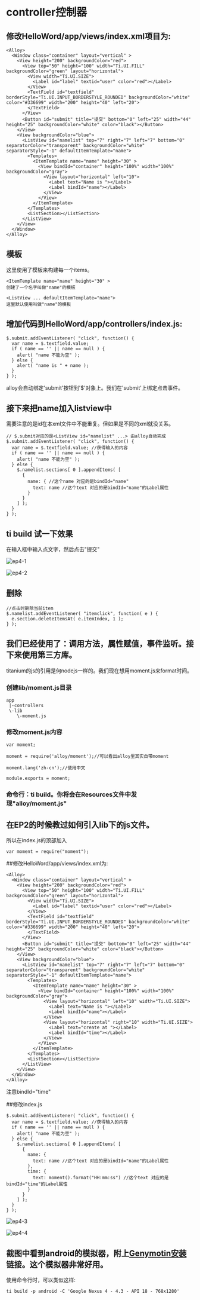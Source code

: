 controller控制器
===============

## 修改HelloWord/app/views/index.xml项目为:
```
<Alloy>
  <Window class="container" layout="vertical" >
    <View height="200" backgroundColor="red">
      <View top="50" height="100" width="Ti.UI.FILL" backgroundColor="green" layout="horizontal">
        <View width="Ti.UI.SIZE">
          <Label id="label" textid="user" color="red"></Label>
        </View>
        <TextField id="textfield" borderStyle="Ti.UI.INPUT_BORDERSTYLE_ROUNDED" backgroundColor="white" color="#336699" width="200" height="40" left="20">
        </TextField>
      </View>
      <Button id="submit" title="提交" bottom="0" left="25" width="44" height="25" backgroundColor="white" color="black"></Button>
    </View>
    <View backgroundColor="blue">
      <ListView id="namelist" top="7" right="7" left="7" bottom="0" separatorColor="transparent" backgroundColor="white" separatorStyle="-1" defaultItemTemplate="name">
        <Templates>
          <ItemTemplate name="name" height="30" >
            <View bindId="container" height="100%" width="100%" backgroundColor="gray">
              <View layout="horizontal" left="10">
                <Label text="Name is "></Label>
                <Label bindId="name"></Label>
              </View>
            </View>
          </ItemTemplate>
        </Templates>
        <ListSection></ListSection>
      </ListView>
    </View>
  </Window>
</Alloy>
```

## 模板
这里使用了模板来构建每一个items。
```
<ItemTemplate name="name" height="30" >
创建了一个名字叫做"name"的模板
```

```
<ListView ... defaultItemTemplate="name">
这里默认使用叫做"name"的模板
```


## 增加代码到HelloWord/app/controllers/index.js:
```
$.submit.addEventListener( "click", function() {
  var name = $.textfield.value;
  if ( name == '' || name == null ) {
    alert( "name 不能为空" );
  } else {
    alert( "name is " + name );
  }
} );
```

alloy会自动绑定'submit'按钮到'$'对象上。我们在'submit'上绑定点击事件。

## 接下来把name加入listview中
需要注意的是id在本xml文件中不能重复。但如果是不同的xml就没关系。
```
// $.submit对应的是<ListView id="namelist" ...> 由alloy自动完成
$.submit.addEventListener( "click", function() {
  var name = $.textfield.value; //获得输入的内容
  if ( name == '' || name == null ) {
    alert( "name 不能为空" );
  } else {
    $.namelist.sections[ 0 ].appendItems( [
      {
        name: { //这个name 对应的是bindId="name"
          text: name //这个text 对应的是bindId="name"的Label属性
        }
      }
    ] );
  }
} );

```

## ti build 试一下效果

在输入框中输入点文字，然后点击"提交"

![ep4-1](https://cloud.githubusercontent.com/assets/2350193/6650440/2c4842aa-ca4d-11e4-90ba-de60f708a9fa.png)

![ep4-2](https://cloud.githubusercontent.com/assets/2350193/6650529/23b53756-ca52-11e4-9578-adb1ca7a5c0b.png)

## 删除
```
//点击时删除当前item
$.namelist.addEventListener( "itemclick", function( e ) {
  e.section.deleteItemsAt( e.itemIndex, 1 );
} );
```

## 我们已经使用了：调用方法，属性赋值，事件监听。接下来使用第三方库。
titanium的js的引用是何nodejs一样的。我们现在想用moment.js来format时间。

### 创建lib/moment.js目录
```
app
 |-controllers
 \-lib
    \-moment.js
```

### 修改moment.js内容
```
var moment;

moment = require('alloy/moment');//可以看出alloy里其实自带moment

moment.lang('zh-cn');//使用中文

module.exports = moment;

```
### 命令行：ti build。你将会在Resources文件中发现"alloy/moment.js"

## 在EP2的时候教过如何引入lib下的js文件。
所以在index.js的顶部加入
```
var moment = require("moment");
```

##修改HelloWord/app/views/index.xml为:
```
<Alloy>
  <Window class="container" layout="vertical" >
    <View height="200" backgroundColor="red">
      <View top="50" height="100" width="Ti.UI.FILL" backgroundColor="green" layout="horizontal">
        <View width="Ti.UI.SIZE">
          <Label id="label" textid="user" color="red"></Label>
        </View>
        <TextField id="textfield" borderStyle="Ti.UI.INPUT_BORDERSTYLE_ROUNDED" backgroundColor="white" color="#336699" width="200" height="40" left="20">
        </TextField>
      </View>
      <Button id="submit" title="提交" bottom="0" left="25" width="44" height="25" backgroundColor="white" color="black"></Button>
    </View>
    <View backgroundColor="blue">
      <ListView id="namelist" top="7" right="7" left="7" bottom="0" separatorColor="transparent" backgroundColor="white" separatorStyle="-1" defaultItemTemplate="name">
        <Templates>
          <ItemTemplate name="name" height="30" >
            <View bindId="container" height="100%" width="100%" backgroundColor="gray">
              <View layout="horizontal" left="10" width="Ti.UI.SIZE">
                <Label text="Name is "></Label>
                <Label bindId="name"></Label>
              </View>
              <View layout="horizontal" right="10" width="Ti.UI.SIZE">
                <Label text="create at "></Label>
                <Label bindId="time"></Label>
              </View>
            </View>
          </ItemTemplate>
        </Templates>
        <ListSection></ListSection>
      </ListView>
    </View>
  </Window>
</Alloy>
```
注意bindId="time"

##修改index.js
```
$.submit.addEventListener( "click", function() {
  var name = $.textfield.value; //获得输入的内容
  if ( name == '' || name == null ) {
    alert( "name 不能为空" );
  } else {
    $.namelist.sections[ 0 ].appendItems( [
      {
        name: {
          text: name //这个text 对应的是bindId="name"的Label属性
        },
        time: {
          text: moment().format("HH:mm:ss") //这个text 对应的是bindId="time"的Label属性
        }
      }
    ] );
  }
} );
```

![ep4-3](https://cloud.githubusercontent.com/assets/2350193/6733256/f732d92a-ce8b-11e4-98b0-9383ba6963cc.png)

![ep4-4](https://cloud.githubusercontent.com/assets/2350193/6733257/f84e9e2a-ce8b-11e4-96a1-5776130e344a.png)

## 截图中看到android的模拟器，附上[Genymotin安装](http://docs.appcelerator.com/titanium/3.0/#!/guide/Installing_Genymotion)链接。这个模拟器非常好用。
使用命令行时，可以类似这样:
```
ti build -p android -C 'Google Nexus 4 - 4.3 - API 18 - 768x1280'
```
